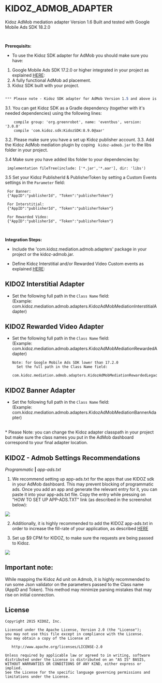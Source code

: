 


# KIDOZ_ADMOB_ADAPTER
Kidoz AdMob mediation adapter Version 1.6 
Built and tested with Google Mobile Ads SDK 18.2.0

</br>

**Prerequisits:**
* To use the Kidoz SDK adapter for AdMob you should make sure you have:
1. Google Mobile Ads SDK 17.2.0 or higher integrated in your project as explained [HERE](https://developers.google.com/admob/android/quick-start):
2. A fully functional AdMob ad placement.
3. Kidoz SDK built with your project.

```css

*** Please note - Kidoz SDK adapter for AdMob Version 1.5 and above is applicable only from Kidoz SDK 0.8.8.2 release 

```

3.1. You can get Kidoz SDK as a Gradle dependency (together with it's needed dependencies) using the following lines:
```
    compile group: 'org.greenrobot', name: 'eventbus', version: '3.0.0'
    compile 'com.kidoz.sdk:KidozSDK:8.9.0@aar'
```
3.2. Please make sure you have a set up Kidoz publisher account.
3.3. Add the Kidoz AdMob mediation plugin by coping `` kidoz-admob.jar`` to the libs folder in your project.

3.4 Make sure you have added libs folder to your dependencies by:

 ```
  implementation fileTree(include: ['*.jar','*.aar'], dir: 'libs')  
```

3.5 Set your Kidoz PublisherId & PublisherToken by setting  a Custom Events settings in the `Parameter` field:
```
 For Banner:
 {"AppID":"publisherId", "Token":"publisherToken"}

 For Interstitial:
 {"AppID":"publisherId", "Token":"publisherToken"}

 For Rewarded Video:
 {"AppID":"publisherId", "Token":"publisherToken"}
```

</br>

**Integration Steps:**

* Include the 'com.kidoz.mediation.admob.adapters' package in your project or the kidoz-admob.jar.

* Define Kidoz Interstitial and/or Rewarded Video Custom events as explained [HERE](https://support.google.com/admob/answer/3083407):
 
## KIDOZ Interstitial Adapter
* Set the following full path in the `Class Name` field: </br>
(Example: com.kidoz.mediation.admob.adapters.KidozAdMobMediationInterstitialAdapter)

## KIDOZ Rewarded Video Adapter
* Set the following full path in the `Class Name` field: </br>
(Example: com.kidoz.mediation.admob.adapters.KidozAdMobMediationRewardedAdapter)

    ```
    Note: for Google Mobile Ads SDK lower than 17.2.0 
      Set the full path in the Class Name field:  
      com.kidoz.mediation.admob.adapters.KidozAdMobMediationRewardedLegacyAdapterr
    ```

## KIDOZ Banner Adapter
* Set the following full path in the `Class Name` field: </br>
(Example: com.kidoz.mediation.admob.adapters.KidozAdMobMediationBannerAdapter)
</br>
* Please Note: you can change the Kidoz adapter classpath in your project but make sure the class names you put in the AdMob dashboard correspond to your final adapter location.



## KIDOZ - Admob Settings Recommendations ##

_Programmatic_ **|** _app-ads.txt_

1. We recommend setting up app-ads.txt for the apps that use KIDOZ sdk in your AdMob dashboard. This may prevent blocking of programmatic ads.
Once you add an app and generate the relevant entry for it, you can paste it into your app-ads.txt file. Copy the entry while pressing on "HOW TO SET UP APP-ADS.TXT" link (as described in the screenshot below):

<p align="left">
  <img src="https://cdn.kidoz.net/new/sdk/GITHUB_GRAPHICS/KIDOZ_SDK_Documentaions/admob_app_ads_txt2.png" />
</p>

2. Additionally, it is highly recommended to add the KIDOZ app-ads.txt in order to increase the fill-rate of your application, as described [HERE](https://kidoz.net/introappadstext)

3. Set up $9 CPM for KIDOZ, to make sure the requests are being passed to Kidoz.

<p align="left">
  <img src="https://cdn.kidoz.net/new/sdk/GITHUB_GRAPHICS/KIDOZ_SDK_Documentaions/admob_adsources_waterfall.png" />
</p>

## Important note: ##
While mapping the Kidoz Ad unit on Admob, it is highly recommended to run some Json validator on the parameters passed to the Class name (AppID and Token). This method may minimize parsing mistakes that may rise on initial connection.


License
--------

    Copyright 2015 KIDOZ, Inc.

    Licensed under the Apache License, Version 2.0 (the "License");
    you may not use this file except in compliance with the License.
    You may obtain a copy of the License at

       http://www.apache.org/licenses/LICENSE-2.0

    Unless required by applicable law or agreed to in writing, software
    distributed under the License is distributed on an "AS IS" BASIS,
    WITHOUT WARRANTIES OR CONDITIONS OF ANY KIND, either express or implied.
    See the License for the specific language governing permissions and
    limitations under the License.

